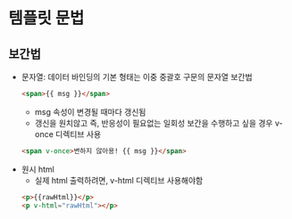 # 템플릿 문법
## 보간법
- 문자열: 데이터 바인딩의 기본 형태는 이중 중괄호 구문의 문자열 보간법
    ```html
    <span>{{ msg }}</span>
    ```
    - msg 속성이 변경될 때마다 갱신됨
    - 갱신을 원치않고 즉, 반응성이 필요없는 일회성 보간을 수행하고 싶을 경우 v-once 디렉티브 사용
    ```html
    <span v-once>변하지 않아용! {{ msg }}</span>
    ```
- 원시 html
    - 실제 html 출력하려면, v-html 디렉티브 사용해야함
    ```html
    <p>{{rawHtml}}</p>
    <p v-html="rawHtml"></p>
    ```